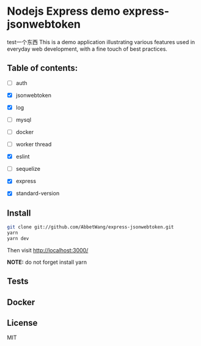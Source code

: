 # Nodejs Express demo express-jsonwebtoken
test一个东西
This is a demo application illustrating various features used in everyday web development, with a fine touch of best practices. 

## Table of contents:

- [ ] auth
- [x] jsonwebtoken
- [x] log
- [ ] mysql
- [ ] docker
- [ ] worker thread
- [x] eslint
- [ ] sequelize
- [x] express
- [x] standard-version



## Install

```sh
git clone git://github.com/AbbetWang/express-jsonwebtoken.git
yarn 
yarn dev
```

Then visit [http://localhost:3000/](http://localhost:3000/api/users)

**NOTE:**  do not forget install yarn

## Tests



## Docker



## License

MIT
